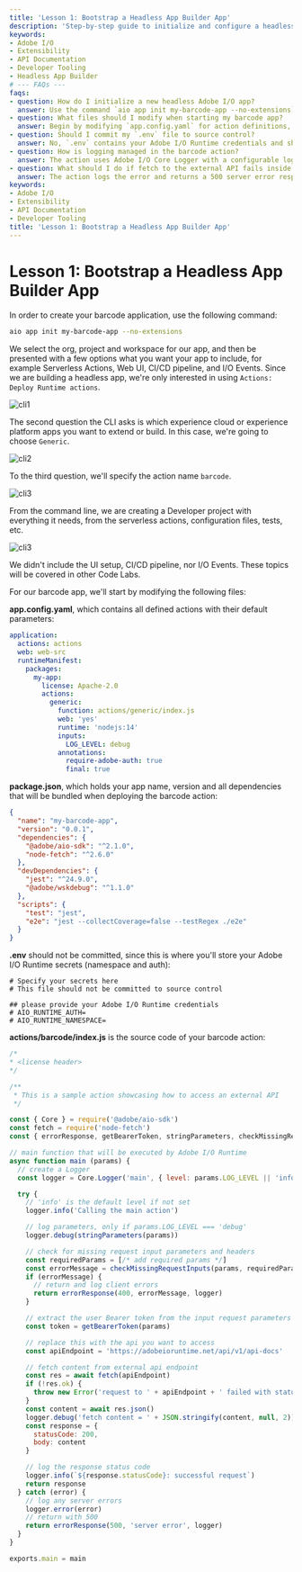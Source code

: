 ```yaml
---
title: 'Lesson 1: Bootstrap a Headless App Builder App'
description: 'Step-by-step guide to initialize and configure a headless Adobe I/O App Builder application focusing on serverless actions deployment.'
keywords:
- Adobe I/O
- Extensibility
- API Documentation
- Developer Tooling
- Headless App Builder
# --- FAQs ---
faqs:
- question: How do I initialize a new headless Adobe I/O app?
  answer: Use the command `aio app init my-barcode-app --no-extensions` and select only the "Actions: Deploy Runtime actions" option during setup.
- question: What files should I modify when starting my barcode app?
  answer: Begin by modifying `app.config.yaml` for action definitions, `package.json` for dependencies, `.env` for secret keys, and create or update the action source code in `actions/barcode/index.js`.
- question: Should I commit my `.env` file to source control?
  answer: No, `.env` contains your Adobe I/O Runtime credentials and should never be committed to source control for security reasons.
- question: How is logging managed in the barcode action?
  answer: The action uses Adobe I/O Core Logger with a configurable log level, defaulting to 'info' and enabling detailed logs if `LOG_LEVEL` is set to 'debug'.
- question: What should I do if fetch to the external API fails inside the action?
  answer: The action logs the error and returns a 500 server error response to ensure proper error handling during runtime failures.
keywords:
- Adobe I/O
- Extensibility
- API Documentation
- Developer Tooling
title: 'Lesson 1: Bootstrap a Headless App Builder App'
---
```

# Lesson 1: Bootstrap a Headless App Builder App

In order to create your barcode application, use the following command:

```bash
aio app init my-barcode-app --no-extensions
```

We select the org, project and workspace for our app, and then be presented with a few options what you want your app to include, for example Serverless Actions, Web UI, CI/CD pipeline, and I/O Events. Since we are building a headless app, we're only interested in using `Actions: Deploy Runtime actions`.

![cli1](assets/cli1.png)

The second question the CLI asks is which experience cloud or experience platform apps you want to extend or build. In this case, we're going to choose `Generic`.

![cli2](assets/cli2.png)

To the third question, we'll specify the action name `barcode`.

![cli3](assets/cli3.png)

From the command line, we are creating a Developer project with everything it needs, from the serverless actions, configuration files, tests, etc.

![cli3](assets/cli4.png)

We didn't include the UI setup, CI/CD pipeline, nor I/O Events. These topics will be covered in other Code Labs.

For our barcode app, we'll start by modifying the following files:

**app.config.yaml**, which contains all defined actions with their default parameters:

```yaml
application:
  actions: actions
  web: web-src
  runtimeManifest:
    packages:
      my-app:
        license: Apache-2.0
        actions:
          generic:
            function: actions/generic/index.js
            web: 'yes'
            runtime: 'nodejs:14'
            inputs:
              LOG_LEVEL: debug
            annotations:
              require-adobe-auth: true
              final: true
```

**package.json**, which holds your app name, version and all dependencies that will be bundled when deploying the barcode action:

```json
{
  "name": "my-barcode-app",
  "version": "0.0.1",
  "dependencies": {
    "@adobe/aio-sdk": "^2.1.0",
    "node-fetch": "^2.6.0"
  },
  "devDependencies": {
    "jest": "^24.9.0",
    "@adobe/wskdebug": "^1.1.0"
  },
  "scripts": {
    "test": "jest",
    "e2e": "jest --collectCoverage=false --testRegex ./e2e"
  }
}
```

**.env** should not be committed, since this is where you'll store your Adobe I/O Runtime secrets (namespace and auth):

```
# Specify your secrets here
# This file should not be committed to source control

## please provide your Adobe I/O Runtime credentials
# AIO_RUNTIME_AUTH=
# AIO_RUNTIME_NAMESPACE=
```

**actions/barcode/index.js** is the source code of your barcode action:

```javascript
/*
* <license header>
*/

/**
 * This is a sample action showcasing how to access an external API
 */

const { Core } = require('@adobe/aio-sdk')
const fetch = require('node-fetch')
const { errorResponse, getBearerToken, stringParameters, checkMissingRequestInputs } = require('../utils')

// main function that will be executed by Adobe I/O Runtime
async function main (params) {
  // create a Logger
  const logger = Core.Logger('main', { level: params.LOG_LEVEL || 'info' })

  try {
    // 'info' is the default level if not set
    logger.info('Calling the main action')

    // log parameters, only if params.LOG_LEVEL === 'debug'
    logger.debug(stringParameters(params))

    // check for missing request input parameters and headers
    const requiredParams = [/* add required params */]
    const errorMessage = checkMissingRequestInputs(params, requiredParams, ['Authorization'])
    if (errorMessage) {
      // return and log client errors
      return errorResponse(400, errorMessage, logger)
    }

    // extract the user Bearer token from the input request parameters
    const token = getBearerToken(params)

    // replace this with the api you want to access
    const apiEndpoint = 'https://adobeioruntime.net/api/v1/api-docs'

    // fetch content from external api endpoint
    const res = await fetch(apiEndpoint)
    if (!res.ok) {
      throw new Error('request to ' + apiEndpoint + ' failed with status code ' + res.status)
    }
    const content = await res.json()
    logger.debug('fetch content = ' + JSON.stringify(content, null, 2))
    const response = {
      statusCode: 200,
      body: content
    }

    // log the response status code
    logger.info(`${response.statusCode}: successful request`)
    return response
  } catch (error) {
    // log any server errors
    logger.error(error)
    // return with 500
    return errorResponse(500, 'server error', logger)
  }
}

exports.main = main
```
